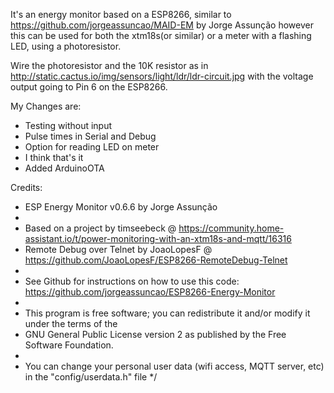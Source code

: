 It's an energy monitor based on a ESP8266, similar to https://github.com/jorgeassuncao/MAID-EM by Jorge Assunção however this can be used for both the xtm18s(or similar) or a meter with a flashing LED, using a photoresistor.

Wire the photoresistor and the 10K resistor as in
http://static.cactus.io/img/sensors/light/ldr/ldr-circuit.jpg
with the voltage output going to Pin 6 on the ESP8266.

My Changes are:
 * Testing without input
 * Pulse times in Serial and Debug
 * Option for reading LED on meter
 * I think that's it
 * Added ArduinoOTA

Credits:

 * ESP Energy Monitor v0.6.6 by Jorge Assunção
 *
 * Based on a project by timseebeck @ https://community.home-assistant.io/t/power-monitoring-with-an-xtm18s-and-mqtt/16316
 * Remote Debug over Telnet by JoaoLopesF @ https://github.com/JoaoLopesF/ESP8266-RemoteDebug-Telnet
 *
 * See Github for instructions on how to use this code: https://github.com/jorgeassuncao/ESP8266-Energy-Monitor
 *
 * This program is free software; you can redistribute it and/or modify it under the terms of the
 * GNU General Public License version 2 as published by the Free Software Foundation.
 *
 * You can change your personal user data (wifi access, MQTT server, etc) in the "config/userdata.h" file
 */
